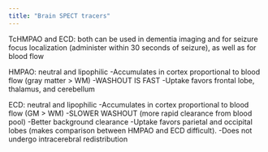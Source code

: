 ```yaml
---
title: "Brain SPECT tracers"
---
```

TcHMPAO and ECD: both can be used in dementia imaging and for seizure focus localization (administer within 30 seconds of seizure), as well as for blood flow

HMPAO: neutral and lipophilic
-Accumulates in cortex proportional to blood flow (gray matter &gt; WM)
-WASHOUT IS FAST
-Uptake favors frontal lobe, thalamus, and cerebellum

ECD: neutral and lipophilic
-Accumulates in cortex proportional to blood flow (GM &gt; WM)
-SLOWER WASHOUT (more rapid clearance from blood pool)
-Better background clearance
-Uptake favors parietal and occipital lobes (makes comparison between HMPAO and ECD difficult).
-Does not undergo intracerebral redistribution


